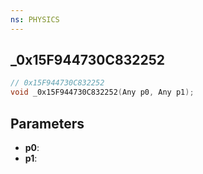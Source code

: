 ```yaml
---
ns: PHYSICS
---
```

## _0x15F944730C832252

```c
// 0x15F944730C832252
void _0x15F944730C832252(Any p0, Any p1);
```


## Parameters
* **p0**: 
* **p1**: 

